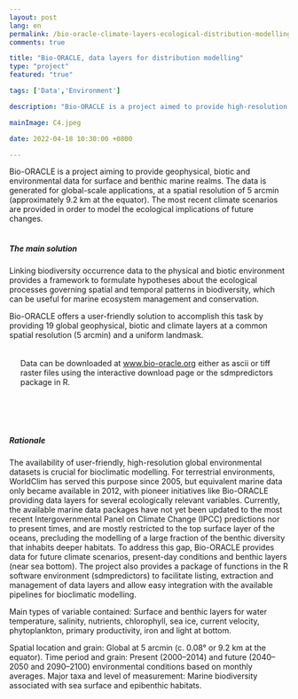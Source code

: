 ```yaml
---
layout: post
lang: en
permalink: /bio-oracle-climate-layers-ecological-distribution-modelling/
comments: true

title: "Bio-ORACLE, data layers for distribution modelling"
type: "project"
featured: "true"

tags: ['Data','Environment']

description: "Bio-ORACLE is a project aimed to provide high-resolution geophysical, biotic and environmental data for distribution modelling."

mainImage: C4.jpeg

date: 2022-04-18 10:30:00 +0800

---
```


Bio-ORACLE is a project aiming to provide geophysical, biotic and environmental data for surface and benthic marine realms. The data is generated for global-scale applications, at a spatial resolution of 5 arcmin (approximately 9.2 km at the equator). The most recent climate scenarios are provided in order to model the ecological implications of future changes.
<br><br>
<h5>The main solution</h5>

Linking biodiversity occurrence data to the physical and biotic environment provides a framework to formulate hypotheses about the ecological processes governing spatial and temporal patterns in biodiversity, which can be useful for marine ecosystem management and conservation.

Bio-ORACLE offers a user-friendly solution to accomplish this task by providing 19 global geophysical, biotic and climate layers at a common spatial resolution (5 arcmin) and a uniform landmask.

<div style="padding: 20px" class="border-radius-05 bg-gray font-family-secondary font-small text-dark">
Data can be downloaded at <a target="_black" href="https://www.bio-oracle.org">www.bio-oracle.org</a> either as ascii or tiff raster files using the interactive download page or the sdmpredictors package in R.
</div>

<br><br>

<h5>Rationale</h5>

The availability of user-friendly, high-resolution global environmental datasets is crucial for bioclimatic modelling. For terrestrial environments, WorldClim has served this purpose since 2005, but equivalent marine data only became available in 2012, with pioneer initiatives like Bio-ORACLE providing data layers for several ecologically relevant variables. Currently, the available marine data packages have not yet been updated to the most recent Intergovernmental Panel on Climate Change (IPCC) predictions nor to present times, and are mostly restricted to the top surface layer of the oceans, precluding the modelling of a large fraction of the benthic diversity that inhabits deeper habitats. To address this gap, Bio-ORACLE provides data for future climate scenarios, present-day conditions and benthic layers (near sea bottom). The project also provides a package of functions in the R software environment (sdmpredictors) to facilitate listing, extraction and management of data layers and allow easy integration with the available pipelines for bioclimatic modelling.

Main types of variable contained: Surface and benthic layers for water temperature, salinity, nutrients, chlorophyll, sea ice, current velocity, phytoplankton, primary productivity, iron and light at bottom.

Spatial location and grain: Global at 5 arcmin (c. 0.08° or 9.2 km at the equator). Time period and grain: Present (2000–2014) and future (2040–2050 and 2090–2100) environmental conditions based on monthly averages. Major taxa and level of measurement: Marine biodiversity associated with sea surface and epibenthic habitats.
